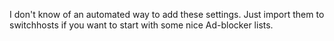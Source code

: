 I don't know of an automated way to add these settings. Just import them to switchhosts if you want to start with some nice Ad-blocker lists.